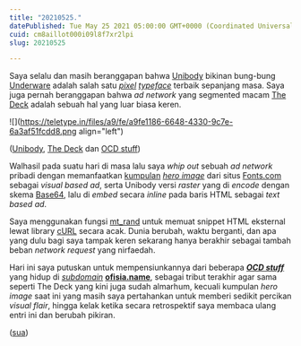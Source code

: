 ```yaml
---
title: "20210525."
datePublished: Tue May 25 2021 05:00:00 GMT+0000 (Coordinated Universal Time)
cuid: cm8aillot000i09l8f7xr2lpi
slug: 20210525

---
```


Saya selalu dan masih beranggapan bahwa [Unibody](https://underware.nl/fonts/unibody/) bikinan bung-bung [Underware](https://underware.nl/about_us/) adalah salah satu [*pixel*](https://en.wikipedia.org/wiki/Font_rasterization#Types_of_rasterization) [*typeface*](https://en.wikipedia.org/wiki/Typeface) terbaik sepanjang masa. Saya juga pernah beranggapan bahwa *ad network* yang segmented macam [The Deck](https://web.archive.org/web/20190806150941/http://decknetwork.net/) adalah sebuah hal yang luar biasa keren.

![](https://teletype.in/files/a9/fe/a9fe1186-6648-4330-9c7e-6a3af51fcdd8.png align="left")

([Unibody](https://underware.nl/fonts/unibody/), [The Deck](https://web.archive.org/web/20190806150941/http://decknetwork.net/) dan [OCD stuff](https://jimmy.ofisia.name/page/ocd-stuff/))

Walhasil pada suatu hari di masa lalu saya *whip out* sebuah *ad network* pribadi dengan memanfaatkan [kumpulan](https://www.fonts.com/browse/hero-images) [*hero image*](https://en.wiktionary.org/wiki/hero_image#English) dari situs [Fonts.com](http://Fonts.com) sebagai *visual based ad*, serta Unibody versi *raster* yang di *encode* dengan skema [Base64](https://en.wikipedia.org/wiki/Base64#Design), lalu di *embed* secara *inline* pada baris HTML sebagai *text based ad*.

Saya menggunakan fungsi [mt\_rand](https://www.php.net/manual/en/function.mt-rand.php) untuk memuat snippet HTML eksternal lewat library [cURL](https://www.php.net/manual/en/book.curl.php) secara acak. Dunia berubah, waktu berganti, dan apa yang dulu bagi saya tampak keren sekarang hanya berakhir sebagai tambah beban *network request* yang nirfaedah.

Hari ini saya putuskan untuk mempensiunkannya dari beberapa [***OCD stuff***](https://jimmy.ofisia.name/page/ocd-stuff/) yang hidup di [*subdomain*](https://en.wikipedia.org/wiki/Subdomain) [**ofisia.name**](http://ofisia.name), sebagai tribut terakhir agar sama seperti The Deck yang kini juga sudah almarhum, kecuali kumpulan *hero image* saat ini yang masih saya pertahankan untuk memberi sedikit percikan *visual flair*, hingga kelak ketika secara retrospektif saya membaca ulang entri ini dan berubah pikiran.

([sua](https://sua.ist))